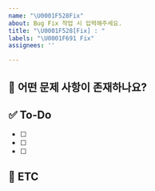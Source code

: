 ```yaml
---
name: "\U0001F528Fix"
about: Bug Fix 작업 시 입력해주세요.
title: "\U0001F528[Fix] : "
labels: "\U0001F691 Fix"
assignees: ''

---
```


<!-- 제목은 : 뒤에 작성해주세요.  -->
<!-- ex) 🔨[Fix] : 댓글 작성 시 오류 해결  --> 
<!-- 현재 작성 템플릿은 테스트 중이라 언제든 피드백 주세요 -->

## 💚 어떤 문제 사항이 존재하나요?

## ✅ To-Do

- [ ]
- [ ]
- [ ]

## 🍧 ETC

